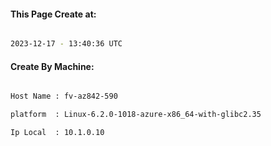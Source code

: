 
   
#### This Page Create at:

```bash

2023-12-17 - 13:40:36 UTC

```

#### Create By Machine:

```bash

Host Name : fv-az842-590

platform  : Linux-6.2.0-1018-azure-x86_64-with-glibc2.35

Ip Local  : 10.1.0.10

```

